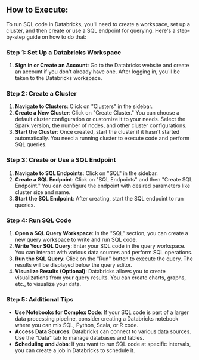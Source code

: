 ## How to Execute:

To run SQL code in Databricks, you'll need to create a workspace, set up a cluster, and then create or use a SQL endpoint for querying. Here's a step-by-step guide on how to do that:

### Step 1: Set Up a Databricks Workspace
1. **Sign in or Create an Account**: Go to the Databricks website and create an account if you don't already have one. After logging in, you'll be taken to the Databricks workspace.
  
### Step 2: Create a Cluster
1. **Navigate to Clusters**: Click on "Clusters" in the sidebar.
2. **Create a New Cluster**: Click on "Create Cluster." You can choose a default cluster configuration or customize it to your needs. Select the Spark version, the number of nodes, and other cluster configurations.
3. **Start the Cluster**: Once created, start the cluster if it hasn't started automatically. You need a running cluster to execute code and perform SQL queries.

### Step 3: Create or Use a SQL Endpoint
1. **Navigate to SQL Endpoints**: Click on "SQL" in the sidebar.
2. **Create a SQL Endpoint**: Click on "SQL Endpoints" and then "Create SQL Endpoint." You can configure the endpoint with desired parameters like cluster size and name.
3. **Start the SQL Endpoint**: After creating, start the SQL endpoint to run queries.

### Step 4: Run SQL Code
1. **Open a SQL Query Workspace**: In the "SQL" section, you can create a new query workspace to write and run SQL code.
2. **Write Your SQL Query**: Enter your SQL code in the query workspace. You can interact with various data sources and perform SQL operations.
3. **Run the SQL Query**: Click on the "Run" button to execute the query. The results will be displayed below the query editor.
4. **Visualize Results (Optional)**: Databricks allows you to create visualizations from your query results. You can create charts, graphs, etc., to visualize your data.

### Step 5: Additional Tips
- **Use Notebooks for Complex Code**: If your SQL code is part of a larger data processing pipeline, consider creating a Databricks notebook where you can mix SQL, Python, Scala, or R code.
- **Access Data Sources**: Databricks can connect to various data sources. Use the "Data" tab to manage databases and tables.
- **Scheduling and Jobs**: If you want to run SQL code at specific intervals, you can create a job in Databricks to schedule it.
